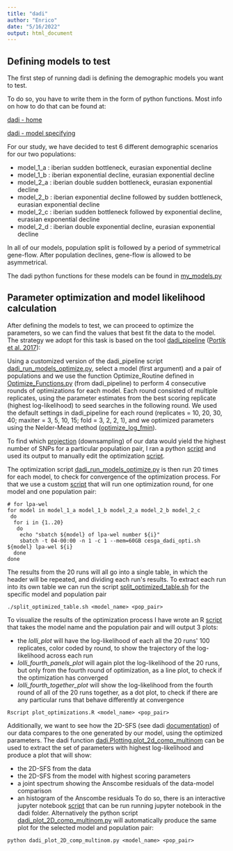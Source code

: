 ```yaml
---
title: "dadi"
author: "Enrico"
date: "5/16/2022"
output: html_document
---
```


## Defining models to test

The first step of running dadi is defining the demographic models you want to test.

To do so, you have to write them in the form of python functions. Most info on how to do that can be found at:

[dadi - home](https://dadi.readthedocs.io/en/latest/)

[dadi - model specifying](https://dadi.readthedocs.io/en/latest/user-guide/specifying-a-model/)

For our study, we have decided to test 6 different demographic scenarios for our two populations:
  - model_1_a : iberian sudden bottleneck, eurasian exponential decline
  - model_1_b : iberian exponential decline, eurasian exponential decline
  - model_2_a : iberian double sudden bottleneck, eurasian exponential decline
  - model_2_b : iberian exponential decline followed by sudden bottleneck, eurasian exponential decline
  - model_2_c : iberian sudden bottleneck followed by exponential decline, eurasian exponential decline
  - model_2_d : iberian double exponential decline, eurasian exponential decline

In all of our models, population split is followed by a period of symmetrical gene-flow. After population declines, gene-flow is allowed to be asymmetrical.

The dadi python functions for these models can be found in [my_models.py](./my_models.py)

## Parameter optimization and model likelihood calculation

After defining the models to test, we can proceed to optimize the parameters, so we can find the values that best fit the data to the model. The strategy we adopt for this task is based on the tool [dadi_pipeline](https://github.com/dportik/dadi_pipeline) ([Portik et al. 2017](https://onlinelibrary.wiley.com/doi/10.1111/mec.14266)):

Using a customized version of the dadi_pipeline script [dadi_run_models_optimize.py](./dadi_run_models_optimize.py), select a model (first argument) and a pair of populations  and we use the function Optimize_Routine defined in [Optimize_Functions.py](./Optimize_Functions.py) (from dadi_pipeline) to perform 4 consecutive rounds of optimizations for each model. Each round consisted of multiple replicates, using the parameter estimates from the best scoring replicate (highest log-likelihood) to seed searches in the following round. We used the default settings in dadi_pipeline for each round (replicates = 10, 20, 30, 40; maxiter = 3, 5, 10, 15; fold = 3, 2, 2, 1), and we optimized parameters using the Nelder-Mead method ([optimize_log_fmin](https://dadi.readthedocs.io/en/latest/api/dadi/Inference.html#dadi.Inference.optimize_log_fmin)).

To find which [projection](https://dadi.readthedocs.io/en/latest/user-guide/frequently-asked-questions/#1-im-projecting-my-data-down-to-a-smaller-frequency-spectrum-what-sample-sizes-should-i-project-down-to) (downsampling) of our data would yield the highest number of SNPs for a particular population pair, I ran a python [script](./best_projections.py) and used its output to manually edit the optimization [script](./dadi_run_models_optimize.py).

The optimization script [dadi_run_models_optimize.py](./dadi_run_models_optimize.py) is then run 20 times for each model, to check for convergence of the optimization process. For that we use a custom [script](./cesga_dadi_opti.sh) that will run one optimization round, for one model and one population pair:

```{bash}
# for lpa-wel
for model in model_1_a model_1_b model_2_a model_2_b model_2_c
 do
  for i in {1..20}
   do
    echo "sbatch ${model} of lpa-wel number ${i}"
    sbatch -t 04-00:00 -n 1 -c 1 --mem=60GB cesga_dadi_opti.sh ${model} lpa-wel ${i}
  done
done
```

The results from the 20 runs will all go into a single table, in which the header will be repeated, and dividing each run's results. To extract each run into its own table we can run the script [split_optimized_table.sh](./split_optimized_table.sh) for the specific model and population pair
```{bash}
./split_optimized_table.sh <model_name> <pop_pair>
```
To visualize the results of the optimization process I have wrote an R [script](./plot_optimizations.R) that takes the model name and the population pair and will output 3 plots:
 - the *lolli_plot* will have the log-likelihood of each all the 20 runs' 100 replicates, color coded by round, to show the trajectory of the log-likelihood across each run
 - *lolli_fourth_panels_plot* will again plot the log-likelihood of the 20 runs, but only from the fourth round of optimization, as a line plot, to check if the optimization has converged
 - *lolli_fourth_together_plot* will show the log-likelihood from the fourth round of all of the 20 runs together, as a dot plot, to check if there are any particular runs that behave differently at convergence
```{bash}
Rscript plot_optimizations.R <model_name> <pop_pair>
```
Additionally, we want to see how the 2D-SFS (see dadi [documentation](https://dadi.readthedocs.io/en/latest/user-guide/plotting/)) of our data compares to the one generated by our model, using the optimized parameters. The dadi function [dadi.Plotting.plot_2d_comp_multinom](https://dadi.readthedocs.io/en/latest/api/dadi/Plotting.html#dadi.Plotting.plot_2d_comp_multinom) can be used to extract the set of parameters with highest log-likelihood and produce a plot that will show:
 - the 2D-SFS from the data
 - the 2D-SFS from the model with highest scoring parameters
 - a joint spectrum showing the Anscombe residuals of the data-model comparison
 - an histogram of the Anscombe residuals
To do so, there is an interactive jupyter notebook [script](./plotting_interactively.ipynb) that can be run running jupyter notebook in the dadi folder. Alternatively the python script [dadi_plot_2D_comp_multinom.py](./dadi_plot_2D_comp_multinom.py) will automatically produce the same plot for the selected model and population pair:
```{bash}
python dadi_plot_2D_comp_multinom.py <model_name> <pop_pair>
```
